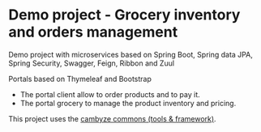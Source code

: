 # Demo project - Grocery inventory and orders management
Demo project with microservices based on Spring Boot, Spring data JPA, Spring Security, Swagger, Feign, Ribbon and Zuul
<p>Portals based on Thymeleaf and Bootstrap
<ul>
  <li>The portal client allow to order products and to pay it.</li>
  <li>The portal grocery to manage the product inventory and pricing.</li>
</ul>
<p>This project uses the <a href="https://github.com/cambyze/cambyze-commons">cambyze commons (tools & framework)</a>.
